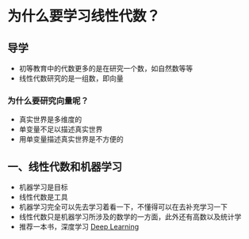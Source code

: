 # 为什么要学习线性代数？

## 导学

- 初等教育中的代数更多的是在研究一个数，如自然数等等
- 线性代数研究的是一组数，即向量

### 为什么要研究向量呢？

- 真实世界是多维度的
- 单变量不足以描述真实世界
- 用单变量描述真实世界是不方便的

## 一、线性代数和机器学习

- 机器学习是目标
- 线性代数是工具
- 机器学习完全可以先去学习着看一下，不懂得可以在去补充学习一下
- 线性代数只是机器学习所涉及的数学的一方面，此外还有高数以及统计学
- 推荐一本书，深度学习 [Deep Learning](http://www.deeplearningbook.org/)
